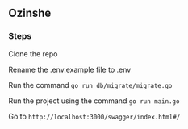 ## Ozinshe

### Steps 

Clone the repo

Rename the .env.example file to .env

Run the command `go run db/migrate/migrate.go` 

Run the project using the command `go run main.go`

Go to `http://localhost:3000/swagger/index.html#/`

